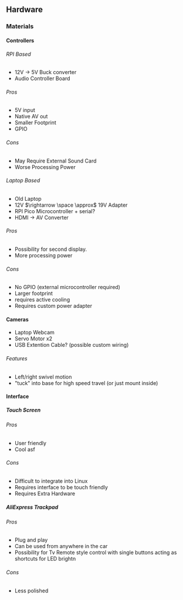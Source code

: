 
## Hardware
### Materials
#### Controllers
###### RPI Based
- 12V $\rightarrow$ 5V Buck converter
- Audio Controller Board

###### Pros
- 5V input
- Native AV out
- Smaller Footprint
- GPIO
###### Cons
- May Require External Sound Card
- Worse Processing Power

###### Laptop Based
- Old Laptop
- 12V $\rightarrow \space \approx$ 19V Adapter
- RPI Pico Microcontroller + serial?
- HDMI $\rightarrow$ AV Converter
###### Pros
- Possibility for second display.
- More processing power
###### Cons
- No GPIO (external microcontroller required)
- Larger footprint
- requires active cooling
- Requires custom power adapter


#### Cameras
- Laptop Webcam 
- Servo Motor x2
- USB Extention Cable? (possible custom wiring)
###### Features
- Left/right swivel motion
- "tuck" into base for high speed travel (or just mount inside)

#### Interface
##### Touch Screen
###### Pros
- User friendly
- Cool asf
###### Cons
- Difficult to integrate into Linux
- Requires interface to be touch friendly
- Requires Extra Hardware

##### AliExpress Trackpad 
###### Pros
- Plug and play
- Can be used from anywhere in the car
- Possibility for Tv Remote style control with single buttons acting as shortcuts for LED brightn
###### Cons
- Less polished
